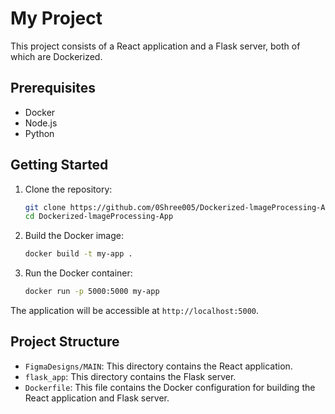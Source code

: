 # My Project

This project consists of a React application and a Flask server, both of which are Dockerized.

## Prerequisites

- Docker
- Node.js
- Python

## Getting Started

1. Clone the repository:
    ```bash
    git clone https://github.com/0Shree005/Dockerized-lmageProcessing-App.git
    cd Dockerized-lmageProcessing-App
    ```

2. Build the Docker image:
    ```bash
    docker build -t my-app .
    ```

3. Run the Docker container:
    ```bash
    docker run -p 5000:5000 my-app
    ```
The application will be accessible at `http://localhost:5000`.

## Project Structure

- `FigmaDesigns/MAIN`: This directory contains the React application.
- `flask_app`: This directory contains the Flask server.
- `Dockerfile`: This file contains the Docker configuration for building the React application and Flask server.
    
